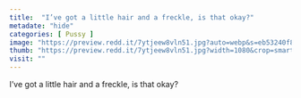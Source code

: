 ```yaml
---
title:  "I’ve got a little hair and a freckle, is that okay?"
metadate: "hide"
categories: [ Pussy ]
image: "https://preview.redd.it/7ytjeew8vln51.jpg?auto=webp&s=eb53240f882223f73b981de66ad9ae18610ab245"
thumb: "https://preview.redd.it/7ytjeew8vln51.jpg?width=1080&crop=smart&auto=webp&s=e2327993952a757bfed4f23b68d27e1987860377"
visit: ""
---
```

I’ve got a little hair and a freckle, is that okay?
